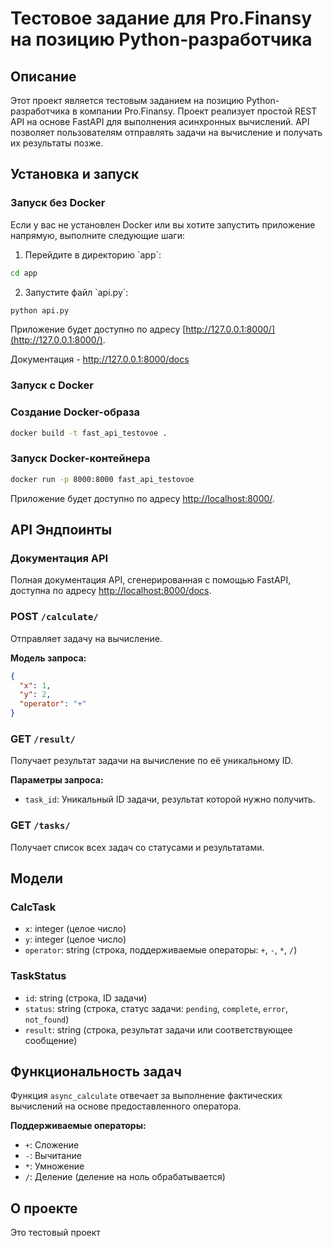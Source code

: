 # Тестовое задание для Pro.Finansy на позицию Python-разработчика

## Описание

Этот проект является тестовым заданием на позицию Python-разработчика в компании Pro.Finansy. Проект реализует простой REST API на основе FastAPI для выполнения асинхронных вычислений. API позволяет пользователям отправлять задачи на вычисление и получать их результаты позже.

## Установка и запуск

### Запуск без Docker
Если у вас не установлен Docker или вы хотите запустить приложение напрямую, выполните следующие шаги:

1. Перейдите в директорию \`app\`:
```bash
cd app
```

2. Запустите файл \`api.py\`:
```bash
python api.py
```

Приложение будет доступно по адресу [http://127.0.0.1:8000/](http://127.0.0.1:8000/).

Документация - http://127.0.0.1:8000/docs


### Запуск c Docker

### Создание Docker-образа

```bash
docker build -t fast_api_testovoe .
```

### Запуск Docker-контейнера

```bash
docker run -p 8000:8000 fast_api_testovoe
```

Приложение будет доступно по адресу [http://localhost:8000/](http://localhost:8000/).

## API Эндпоинты
### Документация API

Полная документация API, сгенерированная с помощью FastAPI, доступна по адресу [http://localhost:8000/docs](http://localhost:8000/docs).

### POST `/calculate/`

Отправляет задачу на вычисление.

**Модель запроса:**

```json
{
  "x": 1,
  "y": 2,
  "operator": "+"
}
```

### GET `/result/`

Получает результат задачи на вычисление по её уникальному ID.

**Параметры запроса:**

- `task_id`: Уникальный ID задачи, результат которой нужно получить.

### GET `/tasks/`

Получает список всех задач со статусами и результатами.

## Модели

### CalcTask

- `x`: integer (целое число)
- `y`: integer (целое число)
- `operator`: string (строка, поддерживаемые операторы: `+`, `-`, `*`, `/`)

### TaskStatus

- `id`: string (строка, ID задачи)
- `status`: string (строка, статус задачи: `pending`, `complete`, `error`, `not_found`)
- `result`: string (строка, результат задачи или соответствующее сообщение)

## Функциональность задач

Функция `async_calculate` отвечает за выполнение фактических вычислений на основе предоставленного оператора.

**Поддерживаемые операторы:**

- `+`: Сложение
- `-`: Вычитание
- `*`: Умножение
- `/`: Деление (деление на ноль обрабатывается)

## О проекте

Это тестовый проект

